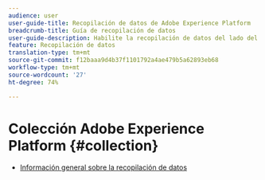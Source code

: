 ```yaml
---
audience: user
user-guide-title: Recopilación de datos de Adobe Experience Platform
breadcrumb-title: Guía de recopilación de datos
user-guide-description: Habilite la recopilación de datos del lado del cliente para Adobe Experience Platform Edge Network.
feature: Recopilación de datos
translation-type: tm+mt
source-git-commit: f12baaa9d4b37f1101792a4ae479b5a62893eb68
workflow-type: tm+mt
source-wordcount: '27'
ht-degree: 74%

---
```



# Colección Adobe Experience Platform {#collection}

- [Información general sobre la recopilación de datos](home.md)
